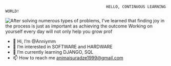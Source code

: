                                                 HELLO, CONTINUOUS LEARNING WORLD!
![After solving numerous types of problems, I've learned that finding joy in the process is just as important as achieving the outcome  Working on yourself every day will not only help you grow prof](https://github.com/Anniymm/Anniymm/assets/151152361/165d71ab-bad0-4ec5-b683-2584d7d6ee06)
- 👋 Hi, I’m @Anniymm
- 👀 I’m interested in SOFTWARE and HARDWARE
- 🌱 I’m currently learning DJANGO, SQL
- 📫 How to reach me animaisuradze1999@gmail.com




